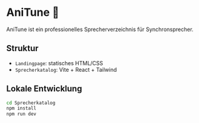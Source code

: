 # AniTune 🎤

AniTune ist ein professionelles Sprecherverzeichnis für Synchronsprecher.

## Struktur

- `Landingpage`: statisches HTML/CSS
- `Sprecherkatalog`: Vite + React + Tailwind

## Lokale Entwicklung

```bash
cd Sprecherkatalog
npm install
npm run dev
